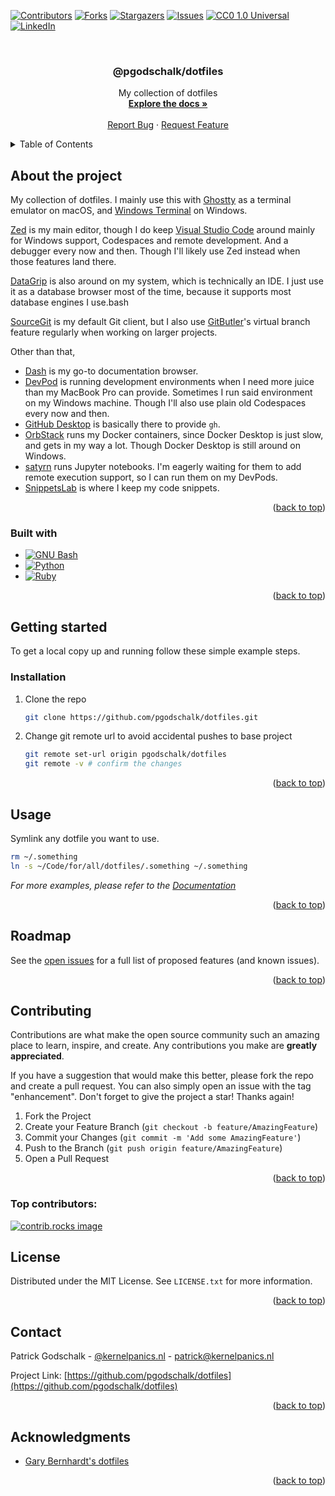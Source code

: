 <!-- markdownlint-disable -->

<a id="readme-top"></a>

<!-- PROJECT SHIELDS -->

[![Contributors][contributors-shield]][contributors-url]
[![Forks][forks-shield]][forks-url]
[![Stargazers][stars-shield]][stars-url]
[![Issues][issues-shield]][issues-url]
[![CC0 1.0 Universal][license-shield]][license-url]
[![LinkedIn][linkedin-shield]][linkedin-url]

<!-- PROJECT LOGO -->
<br />
<div align="center">

<h3 align="center">@pgodschalk/dotfiles</h3>

  <p align="center">
    My collection of dotfiles
    <br />
    <a href="https://github.com/pgodschalk/dotfiles/blob/main/README.md"><strong>Explore the docs »</strong></a>
    <br />
    <br />
    <a href="https://github.com/pgodschalk/dotfiles/issues/new?labels=bug&template=bug-report---.md">Report Bug</a>
    ·
    <a href="https://github.com/pgodschalk/dotfiles/issues/new?labels=enhancement&template=feature-request---.md">Request Feature</a>
  </p>
</div>

<!-- TABLE OF CONTENTS -->
<details>
  <summary>Table of Contents</summary>
  <ol>
    <li>
      <a href="#about-the-project">About the project</a>
      <ul>
        <li><a href="#built-with">Built with</a></li>
      </ul>
    </li>
    <li>
      <a href="#getting-started">Getting started</a>
      <ul>
        <li><a href="#prerequisites">Prerequisites</a></li>
        <li><a href="#installation">Installation</a></li>
      </ul>
    </li>
    <li><a href="#usage">Usage</a></li>
    <li><a href="#roadmap">Roadmap</a></li>
    <li><a href="#contributing">Contributing</a></li>
    <li><a href="#license">License</a></li>
    <li><a href="#contact">Contact</a></li>
    <li><a href="#acknowledgments">Acknowledgments</a></li>
  </ol>
</details>

<!-- ABOUT THE PROJECT -->

## About the project

My collection of dotfiles. I mainly use this with
[Ghostty](https://ghostty.org) as a terminal emulator on macOS, and
[Windows Terminal](https://github.com/microsoft/terminal) on Windows.

[Zed](https://zed.dev) is my main editor, though I do keep
[Visual Studio Code](https://code.visualstudio.com) around mainly for Windows
support, Codespaces and remote development. And a debugger every now and then.
Though I'll likely use Zed instead when those features land there.

[DataGrip](https://www.jetbrains.com/datagrip/) is also around on my system,
which is technically an IDE. I just use it as a database browser most of the
time, because it supports most database engines I use.bash

[SourceGit](https://github.com/sourcegit-scm/sourcegit) is my default Git
client, but I also use [GitButler](https://github.com/gitbutlerapp/gitbutler)'s
virtual branch feature regularly when working on larger projects.

Other than that,

- [Dash](https://kapeli.com/dash) is my go-to documentation browser.
- [DevPod](https://devpod.io) is running development environments when I need
  more juice than my MacBook Pro can provide. Sometimes I run said environment
  on my Windows machine. Though I'll also use plain old Codespaces every now
  and then.
- [GitHub Desktop](https://desktop.github.com) is basically there to provide
  `gh`.
- [OrbStack](https://orbstack.dev) runs my Docker containers, since Docker
  Desktop is just slow, and gets in my way a lot. Though Docker Desktop is
  still around on Windows.
- [satyrn](https://satyrn.app) runs Jupyter notebooks. I'm eagerly waiting for
  them to add remote execution support, so I can run them on my DevPods.
- [SnippetsLab](https://www.renfei.org/snippets-lab/) is where I keep my code
  snippets.

<p align="right">(<a href="#readme-top">back to top</a>)</p>

### Built with

- [![GNU Bash][bash]][bash-url]
- [![Python][python]][python-url]
- [![Ruby][ruby]][ruby-url]

<p align="right">(<a href="#readme-top">back to top</a>)</p>

<!-- GETTING STARTED -->

## Getting started

To get a local copy up and running follow these simple example steps.

### Installation

1. Clone the repo
   ```sh
   git clone https://github.com/pgodschalk/dotfiles.git
   ```
2. Change git remote url to avoid accidental pushes to base project
   ```sh
   git remote set-url origin pgodschalk/dotfiles
   git remote -v # confirm the changes
   ```

<p align="right">(<a href="#readme-top">back to top</a>)</p>

<!-- USAGE EXAMPLES -->

## Usage

Symlink any dotfile you want to use.

```sh
rm ~/.something
ln -s ~/Code/for/all/dotfiles/.something ~/.something
```

_For more examples, please refer to the [Documentation](https://github.com/pgodschalk/dotfiles/blob/main/READE.md)_

<p align="right">(<a href="#readme-top">back to top</a>)</p>

<!-- ROADMAP -->

## Roadmap

See the [open issues](https://github.com/pgodschalk/dotfiles/issues) for a full list of proposed features (and known issues).

<p align="right">(<a href="#readme-top">back to top</a>)</p>

<!-- CONTRIBUTING -->

## Contributing

Contributions are what make the open source community such an amazing place to learn, inspire, and create. Any contributions you make are **greatly appreciated**.

If you have a suggestion that would make this better, please fork the repo and create a pull request. You can also simply open an issue with the tag "enhancement".
Don't forget to give the project a star! Thanks again!

1. Fork the Project
2. Create your Feature Branch (`git checkout -b feature/AmazingFeature`)
3. Commit your Changes (`git commit -m 'Add some AmazingFeature'`)
4. Push to the Branch (`git push origin feature/AmazingFeature`)
5. Open a Pull Request

<p align="right">(<a href="#readme-top">back to top</a>)</p>

### Top contributors:

<a href="https://github.com/pgodschalk/dotfiles/graphs/contributors">
  <img src="https://contrib.rocks/image?repo=pgodschalk/dotfiles" alt="contrib.rocks image" />
</a>

<!-- LICENSE -->

## License

Distributed under the MIT License. See `LICENSE.txt` for more information.

<p align="right">(<a href="#readme-top">back to top</a>)</p>

<!-- CONTACT -->

## Contact

Patrick Godschalk - [@kernelpanics.nl](https://bsky.app/profile/kernelpanics.nl) - patrick@kernelpanics.nl

Project Link: [https://github.com/pgodschalk/dotfiles](https://github.com/pgodschalk/dotfiles)

<p align="right">(<a href="#readme-top">back to top</a>)</p>

<!-- ACKNOWLEDGMENTS -->

## Acknowledgments

- [Gary Bernhardt's dotfiles](https://github.com/garybernhardt/dotfiles/tree/main)

<p align="right">(<a href="#readme-top">back to top</a>)</p>

<!-- MARKDOWN LINKS & IMAGES -->
<!-- https://www.markdownguide.org/basic-syntax/#reference-style-links -->

[contributors-shield]: https://img.shields.io/github/contributors/pgodschalk/dotfiles.svg?style=for-the-badge
[contributors-url]: https://github.com/pgodschalk/dotfiles/graphs/contributors
[forks-shield]: https://img.shields.io/github/forks/pgodschalk/dotfiles.svg?style=for-the-badge
[forks-url]: https://github.com/pgodschalk/dotfiles/network/members
[stars-shield]: https://img.shields.io/github/stars/pgodschalk/dotfiles.svg?style=for-the-badge
[stars-url]: https://github.com/pgodschalk/dotfiles/stargazers
[issues-shield]: https://img.shields.io/github/issues/pgodschalk/dotfiles.svg?style=for-the-badge
[issues-url]: https://github.com/pgodschalk/dotfiles/issues
[license-shield]: https://img.shields.io/github/license/pgodschalk/dotfiles?style=for-the-badge
[license-url]: https://github.com/pgodschalk/dotfiles/blob/main/LICENSE.txt
[linkedin-shield]: https://img.shields.io/badge/-LinkedIn-black.svg?style=for-the-badge&logo=linkedin&colorB=555
[linkedin-url]: https://linkedin.com/in/patrick-godschalk
[product-screenshot]: images/screenshot.gif
[bash]: https://img.shields.io/badge/gnubash-4EAA25?style=for-the-badge&logo=c%2B%2B&logoColor=white
[bash-url]: https://www.gnu.org/software/bash/
[python]: https://img.shields.io/badge/python-3776AB?style=for-the-badge&logo=c%2B%2B&logoColor=white
[python-url]: https://www.python.org
[ruby]: https://img.shields.io/badge/ruby-CC342D?style=for-the-badge&logo=c%2B%2B&logoColor=white
[ruby-url]: https://www.ruby-lang.org/
